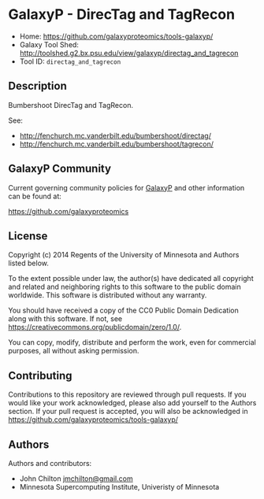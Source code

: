 GalaxyP - DirecTag and TagRecon
===============================

* Home: <https://github.com/galaxyproteomics/tools-galaxyp/>
* Galaxy Tool Shed: <http://toolshed.g2.bx.psu.edu/view/galaxyp/directag_and_tagrecon>
* Tool ID: `directag_and_tagrecon`


Description
-----------

Bumbershoot DirecTag and TagRecon.

See:

* <http://fenchurch.mc.vanderbilt.edu/bumbershoot/directag/>
* <http://fenchurch.mc.vanderbilt.edu/bumbershoot/tagrecon/>


GalaxyP Community
-----------------

Current governing community policies for [GalaxyP](https://github.com/galaxyproteomics/) and other information can be found at:

<https://github.com/galaxyproteomics>


License
-------

Copyright (c) 2014 Regents of the University of Minnesota and Authors listed below.

To the extent possible under law, the author(s) have dedicated all copyright and related and neighboring rights to this software to the public domain worldwide. This software is distributed without any warranty.

You should have received a copy of the CC0 Public Domain Dedication along with this software. If not, see <https://creativecommons.org/publicdomain/zero/1.0/>.

You can copy, modify, distribute and perform the work, even for commercial purposes, all without asking permission.


Contributing
------------

Contributions to this repository are reviewed through pull requests. If you would like your work acknowledged, please also add yourself to the Authors section. If your pull request is accepted, you will also be acknowledged in <https://github.com/galaxyproteomics/tools-galaxyp/>


Authors
-------

Authors and contributors:

* John Chilton <jmchilton@gmail.com>
* Minnesota Supercomputing Institute, Univeristy of Minnesota
